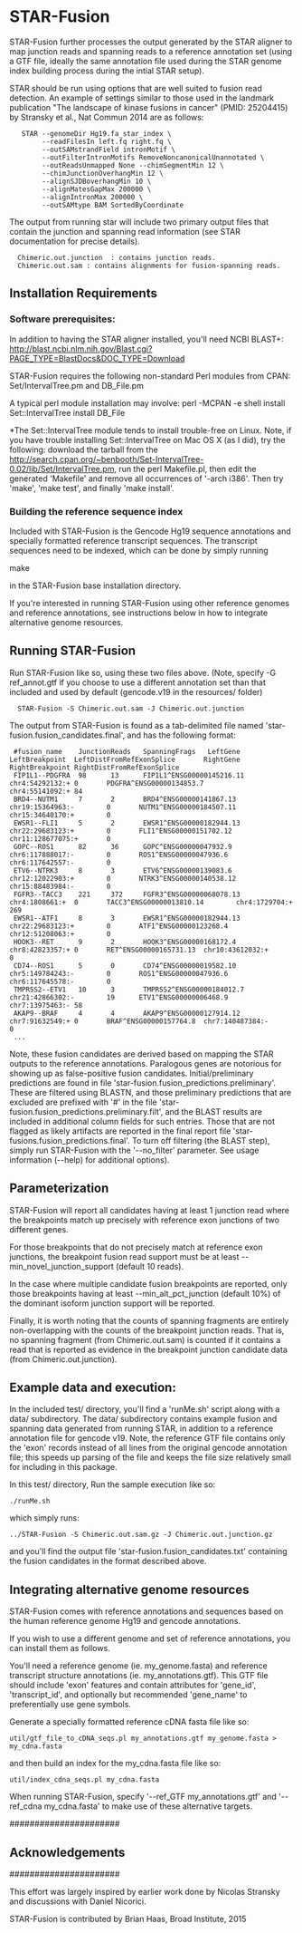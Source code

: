 # STAR-Fusion 

STAR-Fusion further processes the output generated by the STAR aligner to map junction reads and spanning reads to a reference annotation set (using a GTF file, ideally the same annotation file used during the STAR genome index building process during the intial STAR setup).


STAR should be run using options that are well suited to fusion read detection.  An example of settings similar to those used in the landmark publication "The landscape of kinase fusions in cancer" (PMID: 25204415) by Stransky et al., Nat Commun 2014 are as follows:

```
   STAR --genomeDir Hg19.fa_star_index \
        --readFilesIn left.fq right.fq \
        --outSAMstrandField intronMotif \
        --outFilterIntronMotifs RemoveNoncanonicalUnannotated \
        --outReadsUnmapped None --chimSegmentMin 12 \
        --chimJunctionOverhangMin 12 \
        --alignSJDBoverhangMin 10 \
        --alignMatesGapMax 200000 \
        --alignIntronMax 200000 \
        --outSAMtype BAM SortedByCoordinate 
```

The output from running star will include two primary output files that contain the junction and spanning read information (see STAR documentation for precise details).

      Chimeric.out.junction  : contains junction reads.
	  Chimeric.out.sam : contains alignments for fusion-spanning reads.


## Installation Requirements 

### Software prerequisites:

  In addition to having the STAR aligner installed, you'll need NCBI BLAST+: 
  http://blast.ncbi.nlm.nih.gov/Blast.cgi?PAGE_TYPE=BlastDocs&DOC_TYPE=Download

  STAR-Fusion requires the following non-standard Perl modules from CPAN: Set/IntervalTree.pm and DB_File.pm
  
  A typical perl module installation may involve:
  perl -MCPAN -e shell
    install Set::IntervalTree
    install DB_File
 	
  *The Set::IntervalTree module tends to install trouble-free on Linux.  Note, if you have trouble installing Set::IntervalTree on Mac OS X (as I did), try the following:  download the tarball from the http://search.cpan.org/~benbooth/Set-IntervalTree-0.02/lib/Set/IntervalTree.pm, run the perl Makefile.pl, then edit the generated 'Makefile' and remove all occurrences of '-arch i386'. Then try 'make', 'make test', and finally 'make install'.

### Building the reference sequence index

Included with STAR-Fusion is the Gencode Hg19 sequence annotations and specially formatted reference transcript sequences. The transcript sequences need to be indexed, which can be done by simply running

   make

in the STAR-Fusion base installation directory.

If you're interested in running STAR-Fusion using other reference genomes and reference annotations, see instructions below in how to integrate alternative genome resources.


## Running STAR-Fusion 

Run STAR-Fusion like so, using these two files above.  (Note, specify -G ref_annot.gtf if you choose to use a different annotation set than that included and used by default (gencode.v19 in the resources/ folder)

      STAR-Fusion -S Chimeric.out.sam -J Chimeric.out.junction


The output from STAR-Fusion is found as a tab-delimited file named 'star-fusion.fusion_candidates.final', and has the following format:

```
 #fusion_name    JunctionReads   SpanningFrags   LeftGene        LeftBreakpoint  LeftDistFromRefExonSplice       RightGene       RightBreakpoint RightDistFromRefExonSplice
 FIP1L1--PDGFRA  98      13      FIP1L1^ENSG00000145216.11       chr4:54292132:+ 0       PDGFRA^ENSG00000134853.7        chr4:55141092:+ 84
 BRD4--NUTM1     7       2       BRD4^ENSG00000141867.13 chr19:15364963:-        0       NUTM1^ENSG00000184507.11        chr15:34640170:+        0
 EWSR1--FLI1     5       2       EWSR1^ENSG00000182944.13        chr22:29683123:+        0       FLI1^ENSG00000151702.12 chr11:128677075:+       0
 GOPC--ROS1      82      36      GOPC^ENSG00000047932.9  chr6:117888017:-        0       ROS1^ENSG00000047936.6  chr6:117642557:-        0
 ETV6--NTRK3     8       3       ETV6^ENSG00000139083.6  chr12:12022903:+        0       NTRK3^ENSG00000140538.12        chr15:88483984:-        0
 FGFR3--TACC3    221     372     FGFR3^ENSG00000068078.13        chr4:1808661:+  0       TACC3^ENSG00000013810.14        chr4:1729704:+  269
 EWSR1--ATF1     8       3       EWSR1^ENSG00000182944.13        chr22:29683123:+        0       ATF1^ENSG00000123268.4  chr12:51208063:+        0
 HOOK3--RET      9       2       HOOK3^ENSG00000168172.4 chr8:42823357:+ 0       RET^ENSG00000165731.13  chr10:43612032:+        0
 CD74--ROS1      5       0       CD74^ENSG00000019582.10 chr5:149784243:-        0       ROS1^ENSG00000047936.6  chr6:117645578:-        0
 TMPRSS2--ETV1   10      3       TMPRSS2^ENSG00000184012.7       chr21:42866302:-        19      ETV1^ENSG00000006468.9  chr7:13975463:- 58
 AKAP9--BRAF     4       4       AKAP9^ENSG00000127914.12        chr7:91632549:+ 0       BRAF^ENSG00000157764.8  chr7:140487384:-        0
 ...
```

Note, these fusion candidates are derived based on mapping the STAR outputs to the reference annotations.  Paralogous genes are notorious for showing up as false-positive fusion candidates. Initial/preliminary predictions are found in file 'star-fusion.fusion_predictions.preliminary'. These are filtered using BLASTN, and those preliminary predictions that are excluded are prefixed with '#' in the file 'star-fusion.fusion_predictions.preliminary.filt', and the BLAST results are included in additional column fields for such entries.  Those that are not flagged as likely artifacts are reported in the final report file 'star-fusions.fusion_predictions.final'.  To turn off filtering (the BLAST step), simply run STAR-Fusion with the '--no_filter' parameter. See usage information (--help) for additional options).


## Parameterization 

STAR-Fusion will report all candidates having at least 1 junction read where the breakpoints match up precisely with reference exon junctions of two different genes.

For those breakpoints that do not precisely match at reference exon junctions, the breakpoint fusion read support must be at least --min_novel_junction_support (default 10 reads).

In the case where multiple candidate fusion breakpoints are reported, only those breakpoints having at least --min_alt_pct_junction (default 10%) of the dominant isoform junction support will be reported.

Finally, it is worth noting that the counts of spanning fragments are entirely non-overlapping with the counts of the breakpoint junction reads. That is, no spanning fragment (from Chimeric.out.sam) is counted if it contains a read that is reported as evidence in the breakpoint junction candidate data (from Chimeric.out.junction).



## Example data and execution:

In the included test/ directory, you'll find a 'runMe.sh' script along with a data/ subdirectory.  The data/ subdirectory contains example fusion and spanning data generated from running STAR, in addition to a reference annotation file for gencode v19. Note, the reference GTF file contains only the 'exon' records instead of all lines from the original gencode annotation file; this speeds up parsing of the file and keeps the file size relatively small for including in this package.

In this test/ directory, Run the sample execution like so:

    ./runMe.sh

which simply runs:

    ../STAR-Fusion -S Chimeric.out.sam.gz -J Chimeric.out.junction.gz 

and you'll find the output file 'star-fusion.fusion_candidates.txt' containing the fusion candidates in the format described above.


## Integrating alternative genome resources

STAR-Fusion comes with reference annotations and sequences based on the human reference genome Hg19 and gencode annotations.  

If you wish to use a different genome and set of reference annotations, you can install them as follows.

You'll need a reference genome (ie. my_genome.fasta) and reference transcript structure annotations (ie. my_annotations.gtf).  This GTF file should include 'exon' features and contain attributes for 'gene_id', 'transcript_id', and optionally but recommended 'gene_name' to preferentially use gene symbols.

Generate a specially formatted reference cDNA fasta file like so:

    util/gtf_file_to_cDNA_seqs.pl my_annotations.gtf my_genome.fasta > my_cdna.fasta

and then build an index for the my_cdna.fasta file like so:

    util/index_cdna_seqs.pl my_cdna.fasta


When running STAR-Fusion, specify '--ref_GTF my_annotations.gtf' and '--ref_cdna my_cdna.fasta' to make use of these alternative targets.



######################
## Acknowledgements ##
######################

This effort was largely inspired by earlier work done by Nicolas Stransky and discussions with Daniel Nicorici.

STAR-Fusion is contributed by Brian Haas, Broad Institute, 2015


